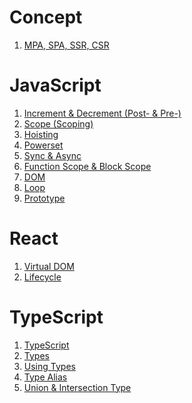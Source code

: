<h1> Concept </h1>

1. [MPA, SPA, SSR, CSR](https://github.com/MGanom/Studying/blob/main/Concept/MPA%2C%20SPA%2C%20SSR%2C%20CSR.md)

<h1> JavaScript </h1>

1. [Increment & Decrement (Post- & Pre-)](https://github.com/MGanom/Studying/blob/main/JavaScript/%2B%2B%20%26%20--.md)
2. [Scope (Scoping)](https://github.com/MGanom/Studying/blob/main/JavaScript/Scope.md)
3. [Hoisting](https://github.com/MGanom/Studying/blob/main/JavaScript/Hoisting.md)
4. [Powerset](https://github.com/MGanom/Studying/blob/main/JavaScript/Powerset.md)
5. [Sync & Async](https://github.com/MGanom/Studying/blob/main/JavaScript/Sync%20%26%20Async.md)
6. [Function Scope & Block Scope](https://github.com/MGanom/Studying/blob/main/JavaScript/Function%20Scope%20%26%20Block%20Scope.md)
7. [DOM](https://github.com/MGanom/Studying/blob/main/JavaScript/DOM.md)
8. [Loop](https://github.com/MGanom/Studying/blob/main/JavaScript/Loop.md)
9. [Prototype](https://github.com/MGanom/Studying/blob/main/JavaScript/Prototype.md)

<h1> React </h1>

1. [Virtual DOM](https://github.com/MGanom/Studying/blob/main/React/Virtual%20DOM.md)  
2. [Lifecycle](https://github.com/MGanom/Studying/blob/main/React/Lifecycle.md)

<h1> TypeScript </h1>

1. [TypeScript](https://github.com/MGanom/Studying/blob/main/TypeScript/TypeScript.md)
2. [Types](https://github.com/MGanom/Studying/blob/main/TypeScript/Types.md)
3. [Using Types](https://github.com/MGanom/Studying/blob/main/TypeScript/Using%20Types.md)
4. [Type Alias](https://github.com/MGanom/Studying/blob/main/TypeScript/Type%20Alias.md)
5. [Union & Intersection Type](https://github.com/MGanom/Studying/blob/main/TypeScript/Union%20%26%20Intersection%20Type.md)
